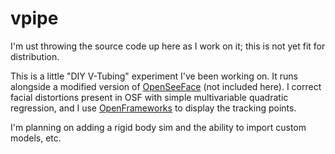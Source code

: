 # vpipe

I'm ust throwing the source code up here as I work on it; this is not yet fit for distribution.

This is a little "DIY V-Tubing" experiment I've been working on. It runs alongside a modified version of [OpenSeeFace](https://github.com/emilianavt/OpenSeeFace) (not included here). I correct facial distortions present in OSF with simple multivariable quadratic regression, and I use [OpenFrameworks](https://openframeworks.cc/) to display the tracking points.

I'm planning on adding a rigid body sim and the ability to import custom models, etc.
